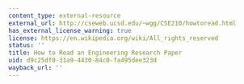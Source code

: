 ```yaml
---
content_type: external-resource
external_url: http://cseweb.ucsd.edu/~wgg/CSE210/howtoread.html
has_external_license_warning: true
license: https://en.wikipedia.org/wiki/All_rights_reserved
status: ''
title: How to Read an Engineering Research Paper
uid: d9c25df0-31a9-4430-84c0-fa495dee323d
wayback_url: ''
---
```

